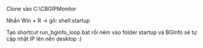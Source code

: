 Clone vào C:\CBGIPMonitor

Nhấn Win + R → gõ: shell:startup

Tạo shortcut run_bginfo_loop.bat rồi ném vào folder startup và BGInfo sẽ tự cập nhật IP lên nền desktop :)
